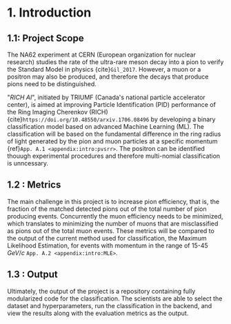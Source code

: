 # 1. Introduction

## 1.1: Project Scope
The NA62 experiment at CERN (European organization for nuclear research) studies the rate of the ultra-rare meson decay into a pion to verify the Standard Model in physics {cite}`Gil_2017`. However, a muon or a positron may also be produced, and therefore the decays that produce pions need to be distinguished.

 "*RICH AI*", initiated by TRIUMF (Canada's national particle accelerator center), is aimed at improving Particle Identification (PID) performance of the Ring Imaging Cherenkov (RICH) {cite}`https://doi.org/10.48550/arxiv.1706.08496` by developing a binary classification model based on advanced Machine Learning (ML). The classification will be based on the fundamental difference in the ring radius of light generated by the pion and muon particles at a specific momentum {ref}`App. A.1 <appendix:intro:pvsrr>`. The positron can be identified thouugh experimental procedures and therefore multi-nomial classification is unncessary. 

## 1.2 : Metrics 
The main challenge in this project is to increase pion efficiency, that is, the fraction of the matched detected pions out of the total number of pion producing events. Concurrently the muon efficiency needs to be minimized, which translates to minimizing the number of muons that are misclassified as pions out of the total muon events. These metrics will be compared to the output of the current method used for classification, the Maximum Likelihood Estimation, for events with momentum in the range of 15-45 $GeV/c$ `App. A.2 <appendix:intro:MLE>`.

## 1.3 : Output
Ultimately, the output of the project is a repository containing fully modularized code for the classification. The scientists are able to  select the dataset and hyperparameters, run the classification in the backend, and view the results along with the evaluation metrics as the output. 
